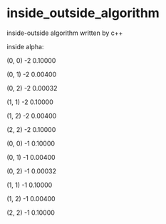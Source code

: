 # inside_outside_algorithm
inside-outside algorithm written by c++

inside alpha:

(0, 0) -2 0.10000

(0, 1) -2 0.00400

(0, 2) -2 0.00032

(1, 1) -2 0.10000

(1, 2) -2 0.00400

(2, 2) -2 0.10000

(0, 0) -1 0.10000

(0, 1) -1 0.00400

(0, 2) -1 0.00032

(1, 1) -1 0.10000

(1, 2) -1 0.00400

(2, 2) -1 0.10000

